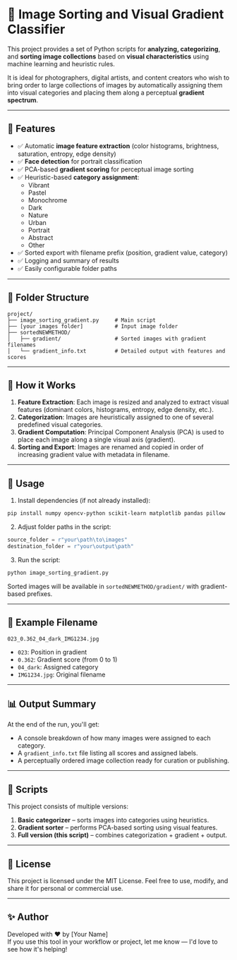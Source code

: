 # 📸 Image Sorting and Visual Gradient Classifier

This project provides a set of Python scripts for **analyzing, categorizing**, and **sorting image collections** based on **visual characteristics** using machine learning and heuristic rules.

It is ideal for photographers, digital artists, and content creators who wish to bring order to large collections of images by automatically assigning them into visual categories and placing them along a perceptual **gradient spectrum**.

---

## 🔧 Features

- ✅ Automatic **image feature extraction** (color histograms, brightness, saturation, entropy, edge density)
- ✅ **Face detection** for portrait classification
- ✅ PCA-based **gradient scoring** for perceptual image sorting
- ✅ Heuristic-based **category assignment**:
  - Vibrant
  - Pastel
  - Monochrome
  - Dark
  - Nature
  - Urban
  - Portrait
  - Abstract
  - Other
- ✅ Sorted export with filename prefix (position, gradient value, category)
- ✅ Logging and summary of results
- ✅ Easily configurable folder paths

---

## 📁 Folder Structure

```
project/
├── image_sorting_gradient.py     # Main script
├── [your images folder]          # Input image folder
├── sortedNEWMETHOD/
│   ├── gradient/                 # Sorted images with gradient filenames
│   └── gradient_info.txt         # Detailed output with features and scores
```

---

## 🧠 How it Works

1. **Feature Extraction**: Each image is resized and analyzed to extract visual features (dominant colors, histograms, entropy, edge density, etc.).
2. **Categorization**: Images are heuristically assigned to one of several predefined visual categories.
3. **Gradient Computation**: Principal Component Analysis (PCA) is used to place each image along a single visual axis (gradient).
4. **Sorting and Export**: Images are renamed and copied in order of increasing gradient value with metadata in filename.

---

## 🚀 Usage

1. Install dependencies (if not already installed):

```bash
pip install numpy opencv-python scikit-learn matplotlib pandas pillow
```

2. Adjust folder paths in the script:

```python
source_folder = r"your\path\to\images"
destination_folder = r"your\output\path"
```

3. Run the script:

```bash
python image_sorting_gradient.py
```

Sorted images will be available in `sortedNEWMETHOD/gradient/` with gradient-based prefixes.

---

## 📝 Example Filename

```
023_0.362_04_dark_IMG1234.jpg
```

- `023`: Position in gradient
- `0.362`: Gradient score (from 0 to 1)
- `04_dark`: Assigned category
- `IMG1234.jpg`: Original filename

---

## 📊 Output Summary

At the end of the run, you'll get:
- A console breakdown of how many images were assigned to each category.
- A `gradient_info.txt` file listing all scores and assigned labels.
- A perceptually ordered image collection ready for curation or publishing.

---

## 🧪 Scripts

This project consists of multiple versions:
1. **Basic categorizer** – sorts images into categories using heuristics.
2. **Gradient sorter** – performs PCA-based sorting using visual features.
3. **Full version (this script)** – combines categorization + gradient + output.

---

## 🤝 License

This project is licensed under the MIT License. Feel free to use, modify, and share it for personal or commercial use.

---

## ✨ Author

Developed with ❤️ by [Your Name]  
If you use this tool in your workflow or project, let me know — I'd love to see how it's helping!